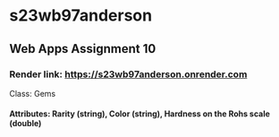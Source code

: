 # s23wb97anderson
## Web Apps Assignment 10
### Render link: https://s23wb97anderson.onrender.com
Class: Gems
#### Attributes: Rarity (string), Color (string), Hardness on the Rohs scale (double) 
